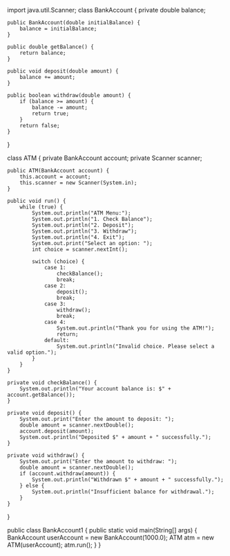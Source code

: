 import java.util.Scanner;
class BankAccount {
    private double balance;

    public BankAccount(double initialBalance) {
        balance = initialBalance;
    }

    public double getBalance() {
        return balance;
    }

    public void deposit(double amount) {
        balance += amount;
    }

    public boolean withdraw(double amount) {
        if (balance >= amount) {
            balance -= amount;
            return true;
        }
        return false;
    }
}


class ATM {
    private BankAccount account;
    private Scanner scanner;

    public ATM(BankAccount account) {
        this.account = account;
        this.scanner = new Scanner(System.in);
    }

    public void run() {
        while (true) {
            System.out.println("ATM Menu:");
            System.out.println("1. Check Balance");
            System.out.println("2. Deposit");
            System.out.println("3. Withdraw");
            System.out.println("4. Exit");
            System.out.print("Select an option: ");
            int choice = scanner.nextInt();

            switch (choice) {
                case 1:
                    checkBalance();
                    break;
                case 2:
                    deposit();
                    break;
                case 3:
                    withdraw();
                    break;
                case 4:
                    System.out.println("Thank you for using the ATM!");
                    return;
                default:
                    System.out.println("Invalid choice. Please select a valid option.");
            }
        }
    }

    private void checkBalance() {
        System.out.println("Your account balance is: $" + account.getBalance());
    }

    private void deposit() {
        System.out.print("Enter the amount to deposit: ");
        double amount = scanner.nextDouble();
        account.deposit(amount);
        System.out.println("Deposited $" + amount + " successfully.");
    }

    private void withdraw() {
        System.out.print("Enter the amount to withdraw: ");
        double amount = scanner.nextDouble();
        if (account.withdraw(amount)) {
            System.out.println("Withdrawn $" + amount + " successfully.");
        } else {
            System.out.println("Insufficient balance for withdrawal.");
        }
    }
}

public class BankAccount1 {
    public static void main(String[] args) {
        BankAccount userAccount = new BankAccount(1000.0);
        ATM atm = new ATM(userAccount);
        atm.run();
    }
}
